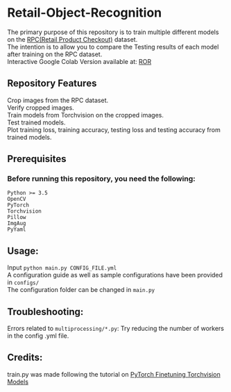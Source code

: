 # Retail-Object-Recognition
The primary purpose of this repository is to train multiple different models on the [RPC(Retail Product Checkout)](https://rpc-dataset.github.io/) dataset.\
The intention is to allow you to compare the Testing results of each model after training on the RPC dataset.\
Interactive Google Colab Version available at: [ROR](https://colab.research.google.com/drive/1LS9oUxVPts0rza-HT5aAGbUCATTnn9Mh?usp=sharing)

## Repository Features 
  Crop images from the RPC dataset.\
  Verify cropped images.\
  Train models from Torchvision on the cropped images.\
  Test trained models.\
  Plot training loss, training accuracy, testing loss and testing accuracy from trained models.

## Prerequisites
  ### Before running this repository, you need the following:
    Python >= 3.5
    OpenCV
    PyTorch
    Torchvision
    Pillow
    ImgAug
    PyYaml
    
## Usage:
  Input `python main.py CONFIG_FILE.yml`\
  A configuration guide as well as sample configurations have been provided in `configs/`\
  The configuration folder can be changed in `main.py`

## Troubleshooting:
  Errors related to `multiprocessing/*.py`: Try reducing the number of workers in the config .yml file.

## Credits:
  train.py was made following the tutorial on [PyTorch Finetuning Torchvision Models](https://pytorch.org/tutorials/beginner/finetuning_torchvision_models_tutorial.html)

